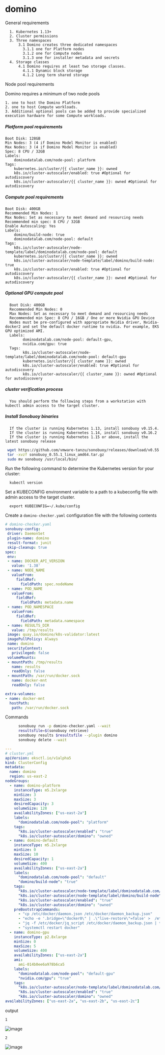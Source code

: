 # domino

General requirements

      1. Kubernetes 1.13+
      2. Cluster permissions
      3. Three namespaces
          3.1 Domino creates three dedicated namespaces
            3.1.1 one for Platform nodes
            3.1.2 one for Compute nodes
            3.1.3 one for installer metadata and secrets
      4. Storage classes
          4.1 Domino requires at least two storage classes.
            4.1.1 Dynamic block storage
            4.1.2 Long term shared storage
           
Node pool requirements

  Domino requires a minimum of two node pools
  
    1. one to host the Domino Platform
    2. one to host Compute workloads.
    3. Additional optional pools can be added to provide specialized execution hardware for some Compute workloads.

##### Platform pool requirements

    Boot Disk: 128GB
    Min Nodes: 3 (4 if Domino Model Monitor is enabled)
    Max Nodes: 3 (4 if Domino Model Monitor is enabled)
    Spec: 8 CPU / 32GB
    Labels: 
        dominodatalab.com/node-pool: platform
    Tags:
        kubernetes.io/cluster/{{ cluster_name }}: owned
        k8s.io/cluster-autoscaler/enabled: true #Optional for autodiscovery
        k8s.io/cluster-autoscaler/{{ cluster_name }}: owned #Optional for autodiscovery
        
##### Compute pool requirements

    Boot Disk: 400GB
    Recommended Min Nodes: 1
    Max Nodes: Set as necessary to meet demand and resourcing needs
    Recommended min spec: 8 CPU / 32GB
    Enable Autoscaling: Yes
    Labels: 
        domino/build-node: true
        dominodatalab.com/node-pool: default
    Tags:
        k8s.io/cluster-autoscaler/node-template/label/dominodatalab.com/node-pool: default
        kubernetes.io/cluster/{{ cluster_name }}: owned
        k8s.io/cluster-autoscaler/node-template/label/domino/build-node: true
        k8s.io/cluster-autoscaler/enabled: true #Optional for autodiscovery
        k8s.io/cluster-autoscaler/{{ cluster_name }}: owned #Optional for autodiscovery

##### Optional GPU compute pool

      Boot Disk: 400GB
      Recommended Min Nodes: 0
      Max Nodes: Set as necessary to meet demand and resourcing needs
      Recommended min Spec: 8 CPU / 16GB / One or more Nvidia GPU Device
      Nodes must be pre-configured with appropriate Nvidia driver, Nvidia-docker2 and set the default docker runtime to nvidia. For example, EKS GPU optimized AMI.
      Labels: 
            dominodatalab.com/node-pool: default-gpu, 
            nvidia.com/gpu: true
      Tags:
            k8s.io/cluster-autoscaler/node-template/label/dominodatalab.com/node-pool: default-gpu
            kubernetes.io/cluster/{{ cluster_name }}: owned
            k8s.io/cluster-autoscaler/enabled: true #Optional for autodiscovery
            k8s.io/cluster-autoscaler/{{ cluster_name }}: owned #Optional for autodiscovery

##### cluster verification process

      You should perform the following steps from a workstation with kubectl admin access to the target cluster.

##### Install Sonobuoy binaries

      If the cluster is running Kubernetes 1.13, install sonobuoy v0.15.4.
      If the cluster is running Kubernetes 1.14, install sonobuoy v0.16.2
      If the cluster is running Kubernetes 1.15 or above, install the latest sonobuoy release

```bash
 wget https://github.com/vmware-tanzu/sonobuoy/releases/download/v0.55.1/sonobuoy_0.55.1_linux_amd64.tar.gz
 tar -xvzf sonobuoy_0.55.1_linux_amd64.tar.gz
 sudo mv sonobuoy /usr/local/bin/
```


Run the following command to determine the Kubernetes version for your cluster:

      kubectl version

Set a KUBECONFIG environment variable to a path to a kubeconfig file with admin access to the target cluster.

      export KUBECONFIG=~/.kube/config
      
Create a `domino-checker.yaml` configuration file with the following contents

```yml
# domino-checker.yaml
sonobuoy-config:
 driver: DaemonSet
 plugin-name: domino
 result-format: junit
 skip-cleanup: true
spec:
 env:
 - name: DOCKER_API_VERSION
   value: '1.38'
 - name: NODE_NAME
   valueFrom:
     fieldRef:
       fieldPath: spec.nodeName
 - name: POD_NAME
   valueFrom:
     fieldRef:
       fieldPath: metadata.name
 - name: POD_NAMESPACE
   valueFrom:
     fieldRef:
       fieldPath: metadata.namespace
 - name: RESULTS_DIR
   value: /tmp/results
 image: quay.io/domino/k8s-validator:latest
 imagePullPolicy: Always
 name: domino
 securityContext:
   privileged: false
 volumeMounts:
 - mountPath: /tmp/results
   name: results
   readOnly: false
 - mountPath: /var/run/docker.sock
   name: docker-mnt
   readOnly: false

extra-volumes:
- name: docker-mnt
  hostPath:
   path: /var/run/docker.sock
```


Commands

```bash
      sonobuoy run -p domino-checker.yaml --wait
      resultsfile=$(sonobuoy retrieve)
      sonobuoy results $resultsfile --plugin domino
      sonobuoy delete --wait
```

```yaml
---
# cluster.yml
apiVersion: eksctl.io/v1alpha5
kind: ClusterConfig
metadata:
  name: domino
  region: us-east-2
nodeGroups:
  - name: domino-platform
    instanceType: m5.2xlarge
    minSize: 3
    maxSize: 3
    desiredCapacity: 3
    volumeSize: 128
    availabilityZones: ["us-east-2a"]
    labels:
      "dominodatalab.com/node-pool": "platform"
    tags:
      "k8s.io/cluster-autoscaler/enabled": "true" 
      "k8s.io/cluster-autoscaler/domino": "owned" 
  - name: domino-default
    instanceType: m5.2xlarge
    minSize: 0
    maxSize: 10
    desiredCapacity: 1
    volumeSize: 400
    availabilityZones: ["us-east-2a"]
    labels:
      "dominodatalab.com/node-pool": "default"
      "domino/build-node": "true"
    tags:
      "k8s.io/cluster-autoscaler/node-template/label/dominodatalab.com/node-pool": "default"
      "k8s.io/cluster-autoscaler/node-template/label/domino/build-node": "true"
      "k8s.io/cluster-autoscaler/enabled": "true" 
      "k8s.io/cluster-autoscaler/domino": "owned" 
    preBootstrapCommands:
      - "cp /etc/docker/daemon.json /etc/docker/daemon_backup.json"
      - "echo -e '.bridge=\"docker0\" | .\"live-restore\"=false' >  /etc/docker/jq_script"
      - "jq -f /etc/docker/jq_script /etc/docker/daemon_backup.json | tee /etc/docker/daemon.json"
      - "systemctl restart docker"
  - name: domino-gpu
    instanceType: p2.8xlarge
    minSize: 0
    maxSize: 5
    volumeSize: 400
    availabilityZones: ["us-east-2a"]
    ami:
      ami-014b0ee6a978b6ca5
    labels:
      "dominodatalab.com/node-pool": "default-gpu"
      "nvidia.com/gpu": "true"
    tags:
      "k8s.io/cluster-autoscaler/node-template/label/dominodatalab.com/node-pool": "default-gpu"
      "k8s.io/cluster-autoscaler/enabled": "true" 
      "k8s.io/cluster-autoscaler/domino": "owned" 
availabilityZones: ["us-east-2a", "us-east-2b", "us-east-2c"]
```
output

`1`

![image](https://user-images.githubusercontent.com/57703276/144083172-d8880879-3950-49c8-89f4-477ccbd1f429.png)

`2`

![image](https://user-images.githubusercontent.com/57703276/144083009-39629b58-2c66-4d6d-bcb9-250f253db4f2.png)
